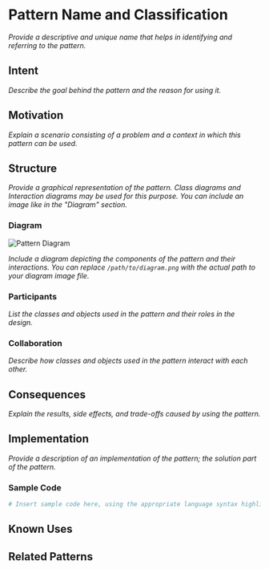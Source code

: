 # Pattern Name and Classification

*Provide a descriptive and unique name that helps in identifying and referring to the pattern.*

## Intent

*Describe the goal behind the pattern and the reason for using it.*

## Motivation

*Explain a scenario consisting of a problem and a context in which this pattern can be used.*

## Structure

*Provide a graphical representation of the pattern. Class diagrams and Interaction diagrams may be used for this purpose. You can include an image like in the "Diagram" section.*
### Diagram

![Pattern Diagram](/path/to/diagram.png)

*Include a diagram depicting the components of the pattern and their interactions. You can replace `/path/to/diagram.png` with the actual path to your diagram image file.*


### Participants

*List the classes and objects used in the pattern and their roles in the design.*

### Collaboration

*Describe how classes and objects used in the pattern interact with each other.*

## Consequences

*Explain the results, side effects, and trade-offs caused by using the pattern.*

## Implementation

*Provide a description of an implementation of the pattern; the solution part of the pattern.*

### Sample Code

```python
# Insert sample code here, using the appropriate language syntax highlighting
```

## Known Uses

## Related Patterns